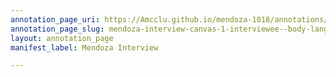 ```yaml
---
annotation_page_uri: https://Amcclu.github.io/mendoza-1018/annotations/mendoza-interview-canvas-1-interviewee--body-language--shaking-head---relating-firsthand-experience.json
annotation_page_slug: mendoza-interview-canvas-1-interviewee--body-language--shaking-head---relating-firsthand-experience
layout: annotation_page
manifest_label: Mendoza Interview

---
```


